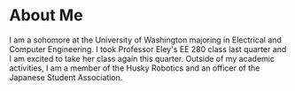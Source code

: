 # About Me
I am a sohomore at the University of Washington majoring in Electrical and Computer Engineering. I took Professor Eley's EE 280 class last quarter and I am excited to take her class again this quarter. Outside of my academic activities, I am a member of the Husky Robotics and an officer of the Japanese Student Association.
